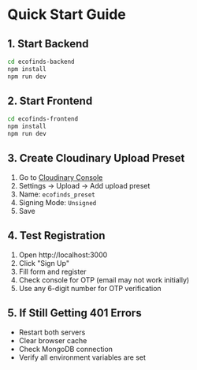 # Quick Start Guide

## 1. Start Backend
```bash
cd ecofinds-backend
npm install
npm run dev
```

## 2. Start Frontend  
```bash
cd ecofinds-frontend
npm install
npm run dev
```

## 3. Create Cloudinary Upload Preset
1. Go to [Cloudinary Console](https://console.cloudinary.com/)
2. Settings → Upload → Add upload preset
3. Name: `ecofinds_preset`
4. Signing Mode: `Unsigned`
5. Save

## 4. Test Registration
1. Open http://localhost:3000
2. Click "Sign Up"
3. Fill form and register
4. Check console for OTP (email may not work initially)
5. Use any 6-digit number for OTP verification

## 5. If Still Getting 401 Errors
- Restart both servers
- Clear browser cache
- Check MongoDB connection
- Verify all environment variables are set